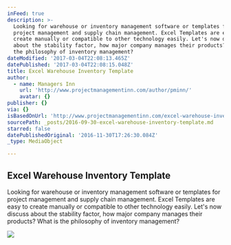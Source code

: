 ```yaml
---
inFeed: true
description: >-
  Looking for warehouse or inventory management software or templates for
  project management and supply chain management. Excel Templates are easy to
  create manually or compatible to other technology easily. Let's now discuss
  about the stability factor, how major company manages their products? What is
  the philosophy of inventory management?
dateModified: '2017-03-04T22:08:13.465Z'
datePublished: '2017-03-04T22:08:15.048Z'
title: Excel Warehouse Inventory Template
author:
  - name: Managers Inn
    url: 'http://www.projectmanagementinn.com/author/pminn/'
    avatar: {}
publisher: {}
via: {}
isBasedOnUrl: 'http://www.projectmanagementinn.com/excel-warehouse-inventory-template/'
sourcePath: _posts/2016-09-30-excel-warehouse-inventory-template.md
starred: false
datePublishedOriginal: '2016-11-30T17:26:30.084Z'
_type: MediaObject

---
```

<article style=""><h1>Excel Warehouse Inventory Template</h1><p>Looking for warehouse or inventory management software or templates for project management and supply chain management. Excel Templates are easy to create manually or compatible to other technology easily. Let's now discuss about the stability factor, how major company manages their products? What is the philosophy of inventory management?</p><img src="http://www.projectmanagementinn.com/wp-content/uploads/2014/02/Warehouse-Inventory-Template-.jpg" /></article>